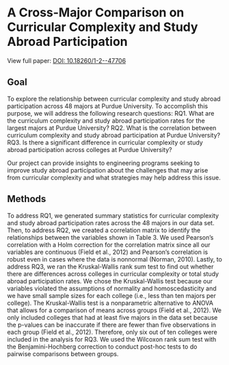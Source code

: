 # A Cross-Major Comparison on Curricular Complexity and Study Abroad Participation
View full paper: [DOI: 10.18260/1-2--47706](https://peer.asee.org/47706)

## Goal
To explore the relationship between curricular complexity and study abroad participation across 48 majors at Purdue University. To accomplish this purpose, we will address the following research questions:
RQ1. What are the curriculum complexity and study abroad participation rates for the largest majors at Purdue University?
RQ2. What is the correlation between curriculum complexity and study abroad participation at Purdue University?
RQ3. Is there a significant difference in curricular complexity or study abroad participation across colleges at Purdue University?

Our project can provide insights to engineering programs seeking to improve study abroad participation about the challenges that may arise from curricular complexity and what strategies may help address this issue.

## Methods
To address RQ1, we generated summary statistics for curricular complexity and study abroad participation rates across the 48 majors in our data set. Then, to address RQ2, we created a correlation matrix to identify the relationships between the variables shown in Table 3. We used Pearson’s correlation with a Holm correction for the correlation matrix since all our variables are continuous (Field et al., 2012) and Pearson’s correlation is robust even in cases where the data is nonnormal (Norman, 2010). Lastly, to address RQ3, we ran the Kruskal-Wallis rank sum test to find out whether there are differences across colleges in curricular complexity or total study abroad participation rates. We chose the Kruskal-Wallis test because our variables violated the assumptions of normality and homoscedasticity and we have small sample sizes for each college (i.e., less than ten majors per college). The Kruskal-Wallis test is a nonparametric alternative to ANOVA that allows for a comparison of means across groups (Field et al., 2012). We only included colleges that had at least five majors in the data set because the p-values can be inaccurate if there are fewer than five observations in each group (Field et al., 2012). Therefore, only six out of ten colleges were included in the analysis for RQ3. We used the Wilcoxon rank sum test with the Benjamini-Hochberg correction to conduct post-hoc tests to do pairwise comparisons between groups.
